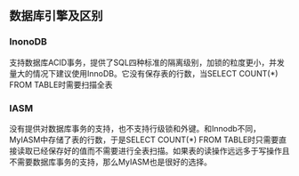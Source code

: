 ## 数据库引擎及区别
### InonoDB
支持数据库ACID事务，提供了SQL四种标准的隔离级别，加锁的粒度更小，并发量大的情况下建议使用InnoDB。它没有保存表的行数，当SELECT COUNT(*) FROM TABLE时需要扫描全表

### IASM
没有提供对数据库事务的支持，也不支持行级锁和外键。和Innodb不同，MyIASM中存储了表的行数，于是SELECT COUNT(*) FROM TABLE时只需要直接读取已经保存好的值而不需要进行全表扫描。如果表的读操作远远多于写操作且不需要数据库事务的支持，那么MyIASM也是很好的选择。
